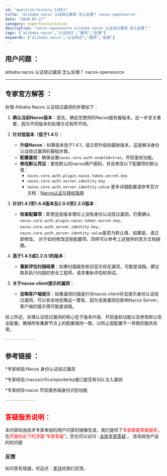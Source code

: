 ```yaml
---
id: "question-history-11851"
title: "alibaba nacos 认证绕过漏洞 怎么处理？ nacos-opensource"
date: "2024-05-17"
category: expertConsultation
description: "nacos-opensource alibaba nacos 认证绕过漏洞 怎么处理？"
tags: ["alibaba nacos","认证绕过","漏洞","处理"]
keywords: ["alibaba nacos","认证绕过","漏洞","处理"]
---
```


## 用户问题 ： 
 alibaba nacos 认证绕过漏洞 怎么处理？ nacos-opensource 

---------------
## 专家官方解答 ：

处理 Alibaba Nacos 认证绕过漏洞的步骤如下：

1. **确认当前Nacos版本**：首先，确定您使用的Nacos服务器版本。这一步至关重要，因为不同版本的处理方式有所不同。

2. **针对低版本（低于1.4.1）**：
   - **升级Nacos**：如果版本低于1.4.1，请立即升级到最新版本。这是解决身份认证绕过漏洞的基础步骤。
   - **配置鉴权**：确保设置`nacos.core.auth.enabled=true`，开启鉴权功能。
   - **修改默认凭证**：更改默认的nacos用户密码，并且修改以下配置项的默认值：
     - `nacos.core.auth.plugin.nacos.token.secret.key`
     - `nacos.core.auth.server.identity.key`
     - `nacos.core.auth.server.identity.value`
   更多详细配置请参考官方文档：[Nacos认证与授权指南](https://nacos.io/docs/latest/guide/user/auth/)

3. **针对1.4.1至1.4.4版本及2.0.0至2.2.0版本**：
   - **检查配置项**：即使这些版本理论上没有身份认证绕过漏洞，仍需确认`nacos.core.auth.plugin.nacos.token.secret.key`、`nacos.core.auth.server.identity.key`、`nacos.core.auth.server.identity.value`是否为默认值，如果是，请立即修改。
   对于如何修改这些配置项，同样可以参考上述提供的官方文档链接。

4. **高于1.4.5或2.2.0.1的版本**：
   - **重新评估扫描结果**：如果扫描报告依旧显示存在漏洞，可能是误报。建议联系执行扫描的安全工程师，请求重新评估和测试。

5. **关于nacos-client提示的漏洞**：
   - **忽略客户端提示**：如果漏洞扫描是针对nacos-client并且提示身份认证绕过漏洞，可以安全地忽略这一警告，因为该类漏洞仅影响Nacos Server，客户端的提示很可能是误报。

综上所述，处理认证绕过漏洞的核心在于版本升级、开启鉴权功能以及修改默认安全配置。确保所有集群节点上的配置保持一致，以防止因配置不一导致的服务异常。


<font color="#949494">---------------</font> 


## 参考链接 ：

*专家经验:Nacos 身份认证绕过漏洞 
 
 *专家经验:/nacos/v1/cs/ops/derby接口是否有SQL注入漏洞 
 
 *专家经验:nacos 开启服务端身份识别功能 


 <font color="#949494">---------------</font> 
 


## <font color="#FF0000">答疑服务说明：</font> 

本内容经由技术专家审阅的用户问答的镜像生成，我们提供了<font color="#FF0000">专家智能答疑服务</font>，在<font color="#FF0000">页面的右下的浮窗”专家答疑“</font>。您也可以访问 : [全局专家答疑](https://opensource.alibaba.com/chatBot) 。 咨询其他产品的的问题

### 反馈
如问答有错漏，欢迎点：[差评](https://ai.nacos.io/user/feedbackByEnhancerGradePOJOID?enhancerGradePOJOId=13824)给我们反馈。
